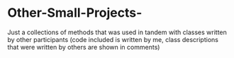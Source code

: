 # Other-Small-Projects-
Just a collections of methods that was used in tandem with classes written by other participants (code included is written by me, class descriptions that were written by others are shown in comments)
